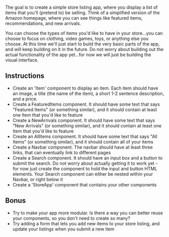 The goal is to create a simple store listing app, where you display a list of items that you'll (pretend to) be selling. Think of a simplified version of the Amazon homepage, where you can see things like featured items, recommendations, and new arrivals.

You can choose the types of items you'd like to have in your store...you can choose to focus on clothing, video games, toys, or anything else you choose. At this time we'll just start to build the very basic parts of the app, and will keep building on it in the future. Do not worry about building out the actual functionality of the app yet...for now we will just be building the visual interface.

## Instructions
- Create an 'Item' component to display an item. Each item should have an image, a title (the name of the item), a short 1-2 sentence description, and a price.
- Create a FeaturedItems component. It should have some text that says "Featured Items" (or something similar), and it should contain at least one Item that you'd like to feature
- Create a NewArrivals component. It should have some text that says "New Arrivals" (or something similar), and it should contain at least one Item that you'd like to feature
- Create an AllItems component. It should have some text that says "All Items" (or something similar), and it should contain all of your items
- Create a Navbar component. The navbar should have at least three links, that can eventually link to different pages
- Create a Search component. It should have an input box and a button to submit the search. Do not worry about actually getting it to work yet - for now just create the component to hold the input and button HTML elements. Your Search component can either be nested within your Navbar, or right below it
- Create a 'StoreApp' component that contains your other components

## Bonus
- Try to make your app more modular. Is there a way you can better reuse your components, so you don't need to create so many?
- Try adding a form that lets you add new items to your store listing, and update your listings when you submit a new item
